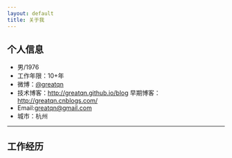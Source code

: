 ```yaml
---
layout: default
title: 关于我
---
```


## 个人信息

 - 男/1976
 - 工作年限：10+年
 - 微博：[@greatqn](http://weibo.com/greatqn)
 - 技术博客：http://greatqn.github.io/blog  早期博客：http://greatqn.cnblogs.com/
 - Email:greatqn@gmail.com
 - 城市：杭州

---

## 工作经历


